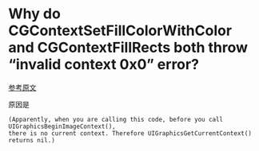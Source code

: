 # Why do CGContextSetFillColorWithColor and CGContextFillRects both throw “invalid context 0x0” error?
[参考原文](https://stackoverflow.com/questions/39069209/why-do-cgcontextsetfillcolorwithcolor-and-cgcontextfillrects-both-throw-invalid)

原因是

```
(Apparently, when you are calling this code, before you call UIGraphicsBeginImageContext(), 
there is no current context. Therefore UIGraphicsGetCurrentContext() returns nil.)
```
